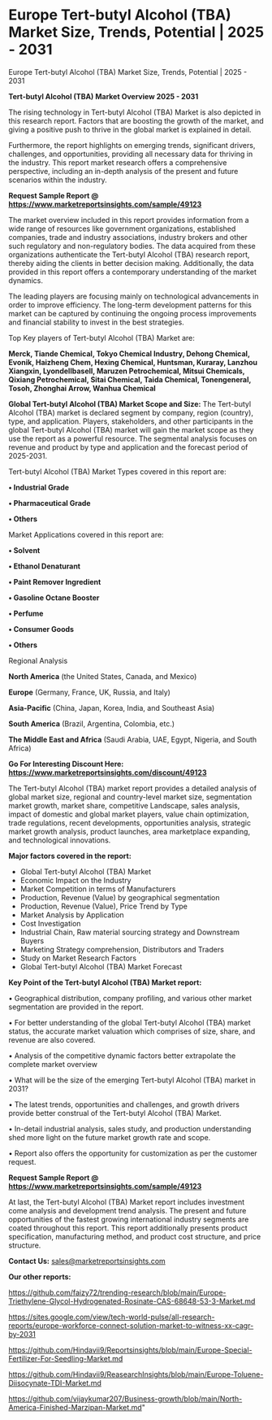 # Europe Tert-butyl Alcohol (TBA) Market Size, Trends, Potential | 2025 - 2031
Europe Tert-butyl Alcohol (TBA) Market Size, Trends, Potential | 2025 - 2031

<Strong> Tert-butyl Alcohol (TBA) Market Overview 2025 - 2031</strong>

The rising technology in Tert-butyl Alcohol (TBA) Market is also depicted in this research report. Factors that are boosting the growth of the market, and giving a positive push to thrive in the global market is explained in detail.

Furthermore, the report highlights on emerging trends, significant drivers, challenges, and opportunities, providing all necessary data for thriving in the industry. This report market research offers a comprehensive perspective, including an in-depth analysis of the present and future scenarios within the industry.

<strong>Request Sample Report @ <a href=https://www.marketreportsinsights.com/sample/49123>https://www.marketreportsinsights.com/sample/49123</a></strong>

The market overview included in this report provides information from a wide range of resources like government organizations, established companies, trade and industry associations, industry brokers and other such regulatory and non-regulatory bodies. The data acquired from these organizations authenticate the Tert-butyl Alcohol (TBA) research report, thereby aiding the clients in better decision making. Additionally, the data provided in this report offers a contemporary understanding of the market dynamics.

The leading players are focusing mainly on technological advancements in order to improve efficiency. The long-term development patterns for this market can be captured by continuing the ongoing process improvements and financial stability to invest in the best strategies.

Top Key players of Tert-butyl Alcohol (TBA) Market are:

<strong>Merck, Tiande Chemical, Tokyo Chemical Industry, Dehong Chemical, Evonik, Haizheng Chem, Hexing Chemical, Huntsman, Kuraray, Lanzhou Xiangxin, Lyondellbasell, Maruzen Petrochemical, Mitsui Chemicals, Qixiang Petrochemical, Sitai Chemical, Taida Chemical, Tonengeneral, Tosoh, Zhonghai Arrow, Wanhua Chemical</strong>

<strong><b>Global Tert-butyl Alcohol (TBA) Market Scope and Size:</b></strong>
The Tert-butyl Alcohol (TBA) market is declared segment by company, region (country), type, and application. Players, stakeholders, and other participants in the global Tert-butyl Alcohol (TBA) market will gain the market scope as they use the report as a powerful resource. The segmental analysis focuses on revenue and product by type and application and the forecast period of 2025-2031.

Tert-butyl Alcohol (TBA) Market Types covered in this report are:

<strong>•  Industrial Grade

•  Pharmaceutical Grade

•  Others</strong>

Market Applications covered in this report are:

<strong>•  Solvent

•  Ethanol Denaturant

•  Paint Remover Ingredient

•  Gasoline Octane Booster

•  Perfume

•  Consumer Goods

•  Others</strong> 

Regional Analysis

<strong>North America</strong> (the United States, Canada, and Mexico)

<strong>Europe</strong> (Germany, France, UK, Russia, and Italy)

<strong>Asia-Pacific</strong> (China, Japan, Korea, India, and Southeast Asia)

<strong>South America</strong> (Brazil, Argentina, Colombia, etc.)

<strong>The Middle East and Africa</strong> (Saudi Arabia, UAE, Egypt, Nigeria, and South Africa)

<strong>Go For Interesting Discount Here: <a href=https://www.marketreportsinsights.com/discount/49123>https://www.marketreportsinsights.com/discount/49123</a></strong>

The Tert-butyl Alcohol (TBA) market report provides a detailed analysis of global market size, regional and country-level market size, segmentation market growth, market share, competitive Landscape, sales analysis, impact of domestic and global market players, value chain optimization, trade regulations, recent developments, opportunities analysis, strategic market growth analysis, product launches, area marketplace expanding, and technological innovations.

<strong><b>Major factors covered in the report:</b></strong>
<ul>
  <li>Global Tert-butyl Alcohol (TBA) Market </li>
  <li>Economic Impact on the Industry</li>
  <li>Market Competition in terms of Manufacturers</li>
  <li>Production, Revenue (Value) by geographical segmentation</li>
  <li>Production, Revenue (Value), Price Trend by Type</li>
  <li>Market Analysis by Application</li>
  <li>Cost Investigation</li>
  <li>Industrial Chain, Raw material sourcing strategy and Downstream Buyers</li>
  <li>Marketing Strategy comprehension, Distributors and Traders</li>
  <li>Study on Market Research Factors</li>
  <li>Global Tert-butyl Alcohol (TBA) Market Forecast</li>
</ul>

<strong><b>Key Point of the Tert-butyl Alcohol (TBA) Market report:</b></strong>

• Geographical distribution, company profiling, and various other market segmentation are provided in the report.

• For better understanding of the global Tert-butyl Alcohol (TBA) market status, the accurate market valuation which comprises of size, share, and revenue are also covered.

• Analysis of the competitive dynamic factors better extrapolate the complete market overview

• What will be the size of the emerging Tert-butyl Alcohol (TBA) market in 2031?

• The latest trends, opportunities and challenges, and growth drivers provide better construal of the Tert-butyl Alcohol (TBA) Market.

• In-detail industrial analysis, sales study, and production understanding shed more light on the future market growth rate and scope.

• Report also offers the opportunity for customization as per the customer request.

<strong>Request Sample Report @ <a href=https://www.marketreportsinsights.com/sample/49123>https://www.marketreportsinsights.com/sample/49123</a></strong>

At last, the Tert-butyl Alcohol (TBA) Market report includes investment come analysis and development trend analysis. The present and future opportunities of the fastest growing international industry segments are coated throughout this report. This report additionally presents product specification, manufacturing method, and product cost structure, and price structure.

<strong>Contact Us:</strong>
sales@marketreportsinsights.com

<strong>Our other reports:</strong>

<a href=https://github.com/faizy72/trending-research/blob/main/Europe-Triethylene-Glycol-Hydrogenated-Rosinate-CAS-68648-53-3-Market.md>https://github.com/faizy72/trending-research/blob/main/Europe-Triethylene-Glycol-Hydrogenated-Rosinate-CAS-68648-53-3-Market.md</a>

<a href=https://sites.google.com/view/tech-world-pulse/all-research-reports/europe-workforce-connect-solution-market-to-witness-xx-cagr-by-2031>https://sites.google.com/view/tech-world-pulse/all-research-reports/europe-workforce-connect-solution-market-to-witness-xx-cagr-by-2031</a>

<a href=https://github.com/Hindavii9/Reportsinsights/blob/main/Europe-Special-Fertilizer-For-Seedling-Market.md>https://github.com/Hindavii9/Reportsinsights/blob/main/Europe-Special-Fertilizer-For-Seedling-Market.md</a>

<a href=https://github.com/Hindavii9/ReasearchInsights/blob/main/Europe-Toluene-Diisocynate-TDI-Market.md>https://github.com/Hindavii9/ReasearchInsights/blob/main/Europe-Toluene-Diisocynate-TDI-Market.md</a>

<a href=https://github.com/vijaykumar207/Business-growth/blob/main/North-America-Finished-Marzipan-Market.md>https://github.com/vijaykumar207/Business-growth/blob/main/North-America-Finished-Marzipan-Market.md</a>"
